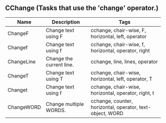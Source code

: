 ## CChange (Tasks that use the 'change' operator.)
| Name | Description | Tags
| --- | -------- | -------- |
|ChangeF | Change text using F | cchange, chair-wise, F, horizontal, left, operator |
|Changef | Change text using f | cchange, chair-wise, f, horizontal, operator, right |
|ChangeLine | Change the current line. | cchange, line, lines, operator |
|ChangeT | Change text using T | cchange, chair-wise, horizontal, left, operator, T |
|Changet | Change text using f | cchange, chair-wise, horizontal, operator, right, t |
|ChangeWORD | Change multiple WORDS. | cchange, counter, horizontal, operator, text-object, WORD |